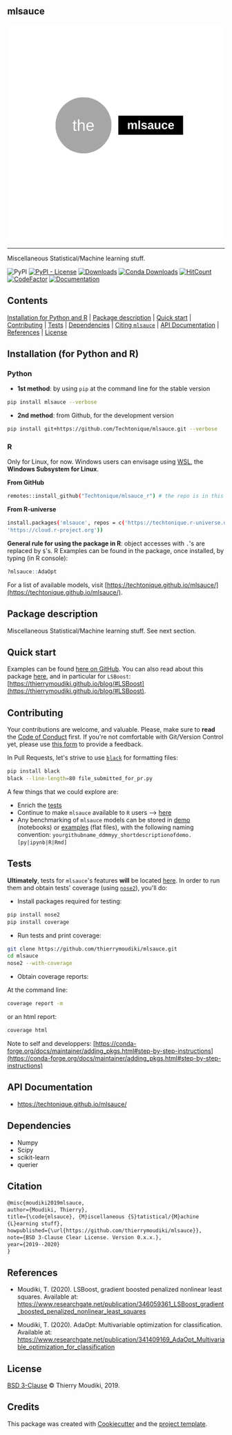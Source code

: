 mlsauce
--------

![mlsauce logo](the-mlsauce.png)

<hr>

Miscellaneous Statistical/Machine learning stuff.  

![PyPI](https://img.shields.io/pypi/v/mlsauce) [![PyPI - License](https://img.shields.io/pypi/l/mlsauce)](https://github.com/Techtonique/mlsauce/blob/master/LICENSE) [![Downloads](https://pepy.tech/badge/mlsauce)](https://pepy.tech/project/mlsauce) [![Conda Downloads](https://img.shields.io/conda/dn/conda-forge/mlsauce.svg)](https://anaconda.org/conda-forge/mlsauce)   [![HitCount](https://hits.dwyl.com/Techtonique/mlsauce.svg?style=flat-square)](http://hits.dwyl.com/Techtonique/mlsauce)
[![CodeFactor](https://www.codefactor.io/repository/github/techtonique/mlsauce/badge)](https://www.codefactor.io/repository/github/techtonique/mlsauce)
[![Documentation](https://img.shields.io/badge/documentation-is_here-green)](https://techtonique.github.io/mlsauce/)


## Contents 
 [Installation for Python and R](#installation-for-Python-and-R) |
 [Package description](#package-description) |
 [Quick start](#quick-start) |
 [Contributing](#Contributing) |
 [Tests](#Tests) |
 [Dependencies](#dependencies) |
 [Citing `mlsauce`](#Citation) |
 [API Documentation](#api-documentation) |
 [References](#References) |
 [License](#License) 


## Installation (for Python and R)

### Python 

- __1st method__: by using `pip` at the command line for the stable version

```bash
pip install mlsauce --verbose
```


- __2nd method__: from Github, for the development version

```bash
pip install git+https://github.com/Techtonique/mlsauce.git --verbose
```

### R 

Only for Linux, for now. Windows users can envisage using [WSL](https://docs.microsoft.com/en-us/windows/wsl/install-win10), the **Windows Subsystem for Linux**.

**From GitHub**

```bash
remotes::install_github("Techtonique/mlsauce_r") # the repo is in this organization
```

**From R-universe**

```bash
install.packages('mlsauce', repos = c('https://techtonique.r-universe.dev',
'https://cloud.r-project.org'))
```

__General rule for using the package in R__:  object accesses with `.`'s are replaced by `$`'s. R Examples can be found in the package, once installed, by typing (in R console):

```R
?mlsauce::AdaOpt
```

For a list of available models, visit [https://techtonique.github.io/mlsauce/](https://techtonique.github.io/mlsauce/).


## Package description

Miscellaneous Statistical/Machine learning stuff. See next section. 

## Quick start

Examples can be found [here on GitHub](https://github.com/Techtonique/mlsauce/tree/master/examples). You can also read about this package [here](https://thierrymoudiki.github.io/blog/), and in particular for `LSBoost`: [https://thierrymoudiki.github.io/blog/#LSBoost](https://thierrymoudiki.github.io/blog/#LSBoost).

## Contributing

Your contributions are welcome, and valuable. Please, make sure to __read__ the [Code of Conduct](CONTRIBUTING.md) first. If you're not comfortable with Git/Version Control yet, please use [this form](https://forms.gle/tm7dxP1jSc75puAb9) to provide a feedback.

In Pull Requests, let's strive to use [`black`](https://black.readthedocs.io/en/stable/) for formatting files: 

```bash
pip install black
black --line-length=80 file_submitted_for_pr.py
```

A few things that we could explore are:

- Enrich the [tests](#Tests)
- Continue to make `mlsauce` available to `R` users --> [here](./R-package)
- Any benchmarking of `mlsauce` models can be stored in [demo](/mlsauce/demo) (notebooks) or [examples](./examples) (flat files), with the following naming convention:  `yourgithubname_ddmmyy_shortdescriptionofdemo.[py|ipynb|R|Rmd]`


## Tests

**Ultimately**, tests for `mlsauce`'s features **will** be located [here](mlsauce/tests). In order to run them and obtain tests' coverage (using [`nose2`](https://nose2.readthedocs.io/en/latest/)), you'll do: 

- Install packages required for testing: 

```bash
pip install nose2
pip install coverage
```

- Run tests and print coverage:

```bash
git clone https://github.com/thierrymoudiki/mlsauce.git
cd mlsauce
nose2 --with-coverage
```

- Obtain coverage reports:

At the command line:

```bash
coverage report -m
```

  or an html report:

```bash
coverage html
```

Note to self and developpers: [https://conda-forge.org/docs/maintainer/adding_pkgs.html#step-by-step-instructions](https://conda-forge.org/docs/maintainer/adding_pkgs.html#step-by-step-instructions)

## API Documentation

- https://techtonique.github.io/mlsauce/

## Dependencies 

- Numpy
- Scipy
- scikit-learn
- querier

## Citation

```
@misc{moudiki2019mlsauce,
author={Moudiki, Thierry},
title={\code{mlsauce}, {M}iscellaneous {S}tatistical/{M}achine {L}earning stuff},
howpublished={\url{https://github.com/thierrymoudiki/mlsauce}},
note={BSD 3-Clause Clear License. Version 0.x.x.},
year={2019--2020}
}
```

## References

- Moudiki, T. (2020). LSBoost, gradient boosted penalized nonlinear least squares.
    Available at: 
  https://www.researchgate.net/publication/346059361_LSBoost_gradient_boosted_penalized_nonlinear_least_squares

- Moudiki, T. (2020). AdaOpt: Multivariable optimization for classification. 
    Available at: 
    https://www.researchgate.net/publication/341409169_AdaOpt_Multivariable_optimization_for_classification

## License

[BSD 3-Clause](LICENSE) © Thierry Moudiki, 2019. 


## Credits

This package was created with [Cookiecutter](https://github.com/cookiecutter/cookiecutter)  and the [project template](https://github.com/audreyr/cookiecutter-pypackage).

